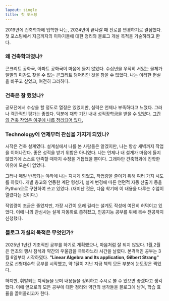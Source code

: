 ```yaml
---
layout: single
title: 첫 포스팅
---
```



2019년에 건축학과에 입학한 나는, 2024년이 끝나갈 때 진로를 변경하기로 결심했다. 
첫 포스팅에서 지금까지의 이야기들에 대한 정리와 블로그 개설 목적을 기술하려고 한다.


### **왜 건축학과였나?**   
콘크리트 공화국, 아파트 공화국이 마음에 들지 않았다. 수십년을 우직히 서있는 물체가 일말의 미감도 찾을 수 없는 콘크리트 덩어리인 것을 참을 수 없었다. 나는 이러한 현실을 바꾸고 싶었고, 여전히 그러하다. 



### **건축은 잘 했었나?**   
공모전에서 수상을 할 정도로 열정은 있었지만, 실력은 언제나 부족하다고 느꼈다.
​그러나 객관적인 평가는 좋았다. 덕분에 재학 기간 내내 성적장학금을 받을 수 있었다. 
​[그간의 건축 작업은 이곳에 나름 정리되어 있다.](https://openarchive.uosarch.ac.kr/profile?id=VXNlcjpkODI1NzgwZS03MzMwLTQ5OWItYWM0Ny00MWM1ODIxN2VjMDk)   


### **Technology에 언제부터 관심을 가지게 되었나?**   
시작은 건축 설계였다. 설계실에서 나를 본 사람들은 알겠지만, 나는 항상 새벽까지 작업을 이어나간다.
좋은 성적을 받기 위함은 아니였다. 나는 언제나 내 설계가 마음에 들지 않았기에 스스로 만족할 때까지
​수정을 거듭했을 뿐이다. 그래야만 건축학과에 진학한 이유에 모순이 없었다. 

​그러나 매일 반복되는 야작에 나는 지치게 되었고, 작업량을 줄이기 위해 여러 가지 시도를 하였다.
​개별 층고와 연동한 계단 형성기,  설계 변경에 따른 연면적 자동 산출기 등을 Python으로 
​구현하여 쓰고 있었다. (재미난 것은, 다음 학기에 이 내용을 다루는 수업이 열렸다는 것이다.)   

​작업량이 조금은 줄었지만, 가장 시간이 오래 걸리는 설계도 작성에 여전히 허덕이고 있었다.
​이에 나의 관심사는 설계 자동화로 좁혀졌고, 인공지능 공부를 위해 복수 전공까지 신청했다.   

   

### **블로그 개설의 목적은 무엇인가?**   
2025년 1년간 기초적인 공부를 하기로 계획했으나, 마음처럼 잘 되지 않았다.
​1월,2월은 연초의 행사 참석과 약간의 우울감을 극복하느라 시간을 날렸다.​	
​본격적인 공부는 3월 6일부터 시작하였다.  **"Linear Algebra and Its application, Gilbert Strang"** 으로
​선형대수학 공부를 시작했고, 약 1달이 지난 지금 책의 모든 부분에 눈도장은 찍었다.   

하지만, 휘발되는 지식들을 보며 내용들을 정리하고 수시로 볼 수 있으면 좋겠다고 생각했다. 
​이에 앞으로의 모든 공부에 대한 정리와 약간의 생각들을 블로그에 남겨, 학습 효율을 끌어올리고자 한다.
